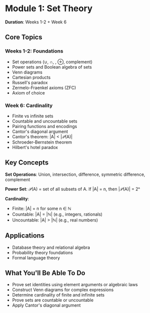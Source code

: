 # Module 1: Set Theory

**Duration**: Weeks 1-2 + Week 6

## Core Topics

### Weeks 1-2: Foundations

- Set operations (∪, ∩, \, ⊕, complement)
- Power sets and Boolean algebra of sets
- Venn diagrams
- Cartesian products
- Russell's paradox
- Zermelo-Fraenkel axioms (ZFC)
- Axiom of choice

### Week 6: Cardinality

- Finite vs infinite sets
- Countable and uncountable sets
- Pairing functions and encodings
- Cantor's diagonal argument
- Cantor's theorem: |A| < |𝒫(A)|
- Schroeder-Bernstein theorem
- Hilbert's hotel paradox

## Key Concepts

**Set Operations**: Union, intersection, difference, symmetric difference, complement

**Power Set**: 𝒫(A) = set of all subsets of A. If |A| = n, then |𝒫(A)| = 2ⁿ

**Cardinality**:

- Finite: |A| = n for some n ∈ ℕ
- Countable: |A| = |ℕ| (e.g., integers, rationals)
- Uncountable: |A| > |ℕ| (e.g., real numbers)

## Applications

- Database theory and relational algebra
- Probability theory foundations
- Formal language theory

## What You'll Be Able To Do

- Prove set identities using element arguments or algebraic laws
- Construct Venn diagrams for complex expressions
- Determine cardinality of finite and infinite sets
- Prove sets are countable or uncountable
- Apply Cantor's diagonal argument
